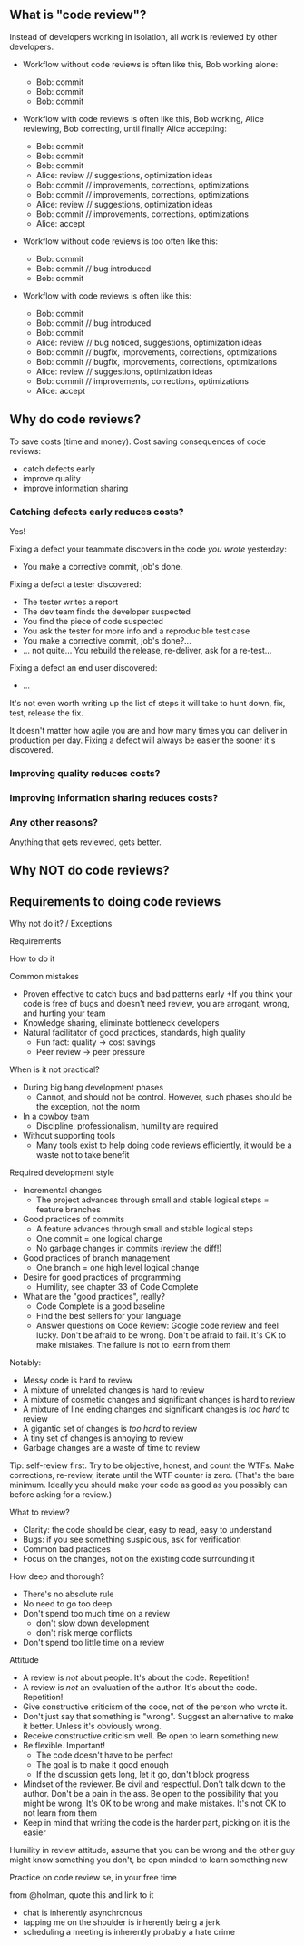 ## What is "code review"?

Instead of developers working in isolation,
all work is reviewed by other developers.

- Workflow without code reviews is often like this, Bob working alone:
  + Bob: commit
  + Bob: commit
  + Bob: commit

- Workflow with code reviews is often like this, Bob working, Alice reviewing, Bob correcting, until finally Alice accepting:
  + Bob: commit
  + Bob: commit
  + Bob: commit
  + Alice: review  // suggestions, optimization ideas
  + Bob: commit    // improvements, corrections, optimizations
  + Bob: commit    // improvements, corrections, optimizations
  + Alice: review  // suggestions, optimization ideas
  + Bob: commit    // improvements, corrections, optimizations
  + Alice: accept

- Workflow without code reviews is too often like this:
  + Bob: commit
  + Bob: commit  // bug introduced
  + Bob: commit

- Workflow with code reviews is often like this:
  + Bob: commit
  + Bob: commit    // bug introduced
  + Bob: commit
  + Alice: review  // bug noticed, suggestions, optimization ideas
  + Bob: commit    // bugfix, improvements, corrections, optimizations
  + Bob: commit    // bugfix, improvements, corrections, optimizations
  + Alice: review  // suggestions, optimization ideas
  + Bob: commit    // improvements, corrections, optimizations
  + Alice: accept

## Why do code reviews?

To save costs (time and money).
Cost saving consequences of code reviews:

- catch defects early
- improve quality
- improve information sharing

### Catching defects early reduces costs?

Yes!

Fixing a defect your teammate discovers in the code *you wrote* yesterday:

- You make a corrective commit, job's done.

Fixing a defect a tester discovered:

- The tester writes a report
- The dev team finds the developer suspected
- You find the piece of code suspected
- You ask the tester for more info and a reproducible test case
- You make a corrective commit, job's done?...
- ... not quite... You rebuild the release, re-deliver, ask for a re-test...

Fixing a defect an end user discovered:

- ...

It's not even worth writing up the list of steps it will take to hunt down, fix, test, release the fix.

It doesn't matter how agile you are and how many times you can deliver in production per day. Fixing a defect will always be easier the sooner it's discovered.

### Improving quality reduces costs?

### Improving information sharing reduces costs?

### Any other reasons?

Anything that gets reviewed, gets better.

## Why NOT do code reviews?

## Requirements to doing code reviews

Why not do it? / Exceptions

Requirements

How to do it

Common mistakes


- Proven effective to catch bugs and bad patterns early
  +If you think your code is free of bugs and doesn't need review, you are arrogant, wrong, and hurting your team
- Knowledge sharing, eliminate bottleneck developers
- Natural facilitator of good practices, standards, high quality
  + Fun fact: quality -> cost savings
  + Peer review -> peer pressure

When is it not practical?

- During big bang development phases
  + Cannot, and should not be control. However, such phases should be the exception, not the norm
- In a cowboy team
  + Discipline, professionalism, humility are required
- Without supporting tools
  + Many tools exist to help doing code reviews efficiently, it would be a waste not to take benefit

Required development style

- Incremental changes
  + The project advances through small and stable logical steps = feature branches
- Good practices of commits
  + A feature advances through small and stable logical steps
  + One commit = one logical change
  + No garbage changes in commits (review the diff!)
- Good practices of branch management
  + One branch = one high level logical change
- Desire for good practices of programming
  + Humility, see chapter 33 of Code Complete
- What are the "good practices", really?
  + Code Complete is a good baseline
  + Find the best sellers for your language
  + Answer questions on Code Review: Google code review and feel lucky. Don't be afraid to be wrong. Don't be afraid to fail. It's OK to make mistakes. The failure is not to learn from them

Notably:

- Messy code is hard to review
- A mixture of unrelated changes is hard to review
- A mixture of cosmetic changes and significant changes is hard to review
- A mixture of line ending changes and significant changes is *too hard* to review
- A gigantic set of changes is *too hard* to review
- A tiny set of changes is annoying to review
- Garbage changes are a waste of time to review

Tip: self-review first. Try to be objective, honest, and count the WTFs. Make corrections, re-review, iterate until the WTF counter is zero. (That's the bare minimum. Ideally you should make your code as good as you possibly can before asking for a review.)

What to review?

- Clarity: the code should be clear, easy to read, easy to understand
- Bugs: if you see something suspicious, ask for verification
- Common bad practices
- Focus on the changes, not on the existing code surrounding it

How deep and thorough?

- There's no absolute rule
- No need to go too deep
- Don't spend too much time on a review
  + don't slow down development
  + don't risk merge conflicts
- Don't spend too little time on a review

Attitude

- A review is *not* about people. It's about the code. Repetition!
- A review is *not* an evaluation of the author. It's about the code. Repetition!
- Give constructive criticism of the code, not of the person who wrote it.
- Don't just say that something is "wrong". Suggest an alternative to make it better. Unless it's obviously wrong.
- Receive constructive criticism well. Be open to learn something new.
- Be flexible. Important!
  + The code doesn't have to be perfect
  + The goal is to make it good enough
  + If the discussion gets long, let it go, don't block progress
- Mindset of the reviewer. Be civil and respectful. Don't talk down to the author. Don't be a pain in the ass. Be open to the possibility that you might be wrong. It's OK to be wrong and make mistakes. It's not OK to not learn from them
- Keep in mind that writing the code is the harder part, picking on it is the easier

Humility in review attitude, assume that you can be wrong and the other guy might know something you don't, be open minded to learn something new

Practice on code review se, in your free time

from @holman, quote this and link to it
- chat is inherently asynchronous
- tapping me on the shoulder is inherently being a jerk
- scheduling a meeting is inherently probably a hate crime
